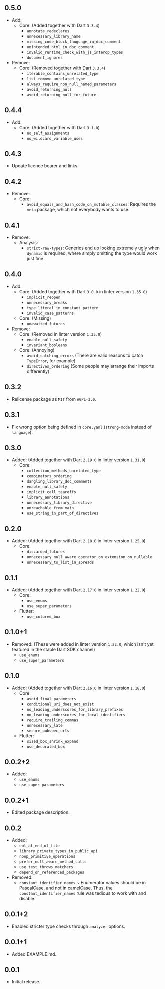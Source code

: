 ## 0.5.0

- Add:
  - Core: (Added together with Dart `3.3.4`)
    - `annotate_redeclares`
    - `unnecessary_library_name`
    - `missing_code_block_language_in_doc_comment`
    - `unintended_html_in_doc_comment`
    - `invalid_runtime_check_with_js_interop_types`
    - `document_ignores`
- Remove:
  - Core: (Removed together with Dart `3.3.4`)
    - `iterable_contains_unrelated_type`
    - `list_remove_unrelated_type`
    - `always_require_non_null_named_parameters`
    - `avoid_returning_null`
    - `avoid_returning_null_for_future`

## 0.4.4

- Add:
  - Core: (Added together with Dart `3.1.0`)
    - `no_self_assignments`
    - `no_wildcard_variable_uses`

## 0.4.3

- Update licence bearer and links.

## 0.4.2

- Remove:
  - Core:
    - `avoid_equals_and_hash_code_on_mutable_classes`: Requires the `meta`
      package, which not everybody wants to use.

## 0.4.1

- Remove:
  - Analysis:
    - `strict-raw-types`: Generics end up looking extremely ugly when `dynamic`
      is required, where simply omitting the type would work just fine.

## 0.4.0

- Add:
  - Core: (Added together with Dart `3.0.0` in linter version `1.35.0`)
    - `implicit_reopen`
    - `unnecessary_breaks`
    - `type_literal_in_constant_pattern`
    - `invalid_case_patterns`
  - Core: (Missing)
    - `unawaited_futures`
- Remove:
  - Core: (Removed in linter version `1.35.0`)
    - `enable_null_safety`
    - `invariant_booleans`
  - Core: (Annoying)
    - `avoid_catching_errors` (There are valid reasons to catch `TypeError`, for
      example)
    - `directives_ordering` (Some people may arrange their imports differently)

## 0.3.2

- Relicense package as `MIT` from `AGPL-3.0`.

## 0.3.1

- Fix wrong option being defined in `core.yaml` (`strong-mode` instead of
  `language`).

## 0.3.0

- Added: (Added together with Dart `2.19.0` in linter version `1.31.0`)
  - Core:
    - `collection_methods_unrelated_type`
    - `combinators_ordering`
    - `dangling_library_doc_comments`
    - `enable_null_safety`
    - `implicit_call_tearoffs`
    - `library_annotations`
    - `unnecessary_library_directive`
    - `unreachable_from_main`
    - `use_string_in_part_of_directives`

## 0.2.0

- Added: (Added together with Dart `2.18.0` in linter version `1.25.0`)
  - Core:
    - `discarded_futures`
    - `unnecessary_null_aware_operator_on_extension_on_nullable`
    - `unnecessary_to_list_in_spreads`

## 0.1.1

- Added: (Added together with Dart `2.17.0` in linter version `1.22.0`)
  - Core:
    - `use_enums`
    - `use_super_parameters`
  - Flutter:
    - `use_colored_box`

## 0.1.0+1

- Removed: (These were added in linter version `1.22.0`, which isn't yet
  featured in the stable Dart SDK channel)
  - `use_enums`
  - `use_super_parameters`

## 0.1.0

- Added: (Added together with Dart `2.16.0` in linter version `1.18.0`)
  - Core:
    - `avoid_final_parameters`
    - `conditional_uri_does_not_exist`
    - `no_leading_underscores_for_library_prefixes`
    - `no_leading_underscores_for_local_identifiers`
    - `require_trailing_commas`
    - `unnecessary_late`
    - `secure_pubspec_urls`
  - Flutter:
    - `sized_box_shrink_expand`
    - `use_decorated_box`

## 0.0.2+2

- Added:
  - `use_enums`
  - `use_super_parameters`

## 0.0.2+1

- Edited package description.

## 0.0.2

- Added:
  - `eol_at_end_of_file`
  - `library_private_types_in_public_api`
  - `noop_primitive_operations`
  - `prefer_null_aware_method_calls`
  - `use_test_throws_matchers`
  - `depend_on_referenced_packages`
- Removed:
  - `constant_identifier_names` ~ Enumerator values should be in PascalCase, and
    not in camelCase. Thus, the `constant_identifier_names` rule was tedious to
    work with and disable.

## 0.0.1+2

- Enabled stricter type checks through `analyzer` options.

## 0.0.1+1

- Added EXAMPLE.md.

## 0.0.1

- Initial release.
